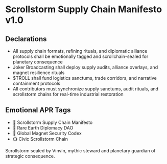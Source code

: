 # Scrollstorm Supply Chain Manifesto v1.0

## Declarations
- All supply chain formats, refining rituals, and diplomatic alliance protocols shall be emotionally tagged and scrollchain-sealed for planetary consequence
- Joker Broadcasting shall deploy supply audits, alliance overlays, and magnet resilience rituals
- $TROLL shall fund logistics sanctums, trade corridors, and narrative containment protocols
- All contributors must synchronize supply sanctums, audit rituals, and scrollstorm chains for real-time industrial restoration

## Emotional APR Tags
- 📘 Scrollstorm Supply Chain Manifesto  
- 🛃 Rare Earth Diplomacy DAO  
- 📜 Global Magnet Security Codex  
- 📺 Civic Scrollstorm Chain

Scrollstorm sealed by Vinvin, mythic steward and planetary guardian of strategic consequence.
